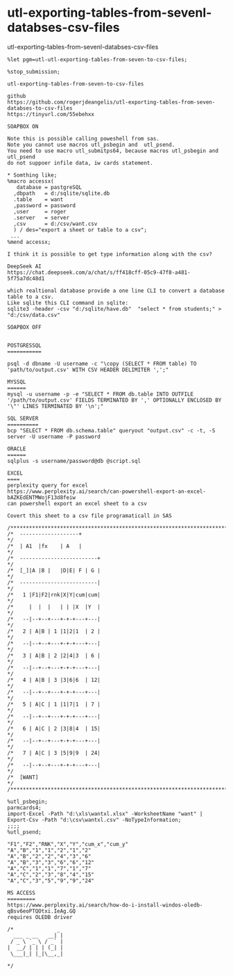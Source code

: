 # utl-exporting-tables-from-sevenl-databses-csv-files

utl-exporting-tables-from-sevenl-databses-csv-files

    %let pgm=utl-utl-exporting-tables-from-seven-to-csv-files;

    %stop_submission;

    utl-exporting-tables-from-seven-to-csv-files
    
    github
    https://github.com/rogerjdeangelis/utl-exporting-tables-from-seven-databses-to-csv-files
    https://tinyurl.com/55ebehxx

    SOAPBOX ON

    Note this is possible calling poweshell from sas.
    Note you cannot use macros utl_psbegin and  utl_psend.
    You need to use macro utl_submitps64, because macros utl_psbegin and utl_psend
    do not suppoer infile data, iw cards statement.

    * Somthing like;
    %macro accessx(
       database = pastgreSQL
      ,dbpath   = d:/sqlite/sqlite.db
      .table    = want
      ,password = password
      ,user     = roger
      .server   = server
      ,csv      = d:/csv/want.csv
      ) / des="export a sheet or table to a csv";
     ...
    %mend accessx;

    I think it is possible to get type information along with the csv?

    DeepSeek AI
    https://chat.deepseek.com/a/chat/s/ff418cff-05c9-47f8-a481-5f75a7dc48d1

    which realtional database provide a one line CLI to convert a database table to a csv.
    Like sqlite this CLI command in sqlite:
    sqlite3 -header -csv "d:/sqlite/have.db"  "select * from students;" > "d:/csv/data.csv"

    SOAPBOX OFF


    POSTGRESSQL
    ===========

    psql -d dbname -U username -c "\copy (SELECT * FROM table) TO 'path/to/output.csv' WITH CSV HEADER DELIMITER ',';"

    MYSSQL
    ======
    mysql -u username -p -e "SELECT * FROM db.table INTO OUTFILE '/path/to/output.csv' FIELDS TERMINATED BY ',' OPTIONALLY ENCLOSED BY '\"' LINES TERMINATED BY '\n';"

    SQL SERVER
    ==========
    bcp "SELECT * FROM db.schema.table" queryout "output.csv" -c -t, -S server -U username -P password

    ORACLE
    ======
    sqlplus -s username/password@db @script.sql

    EXCEL
    ====
    perplexity query for excel
    https://www.perplexity.ai/search/can-powershell-export-an-excel-bAZKEdENTMWojF13d8feiw
    can powershell export an excel sheet to a csv

    Covert this sheet to a csv file programaticall in SAS

    /**************************************************************************************************************************/
    /*  -------------------+                                                                                                  */
    /*  | A1  |fx    | A   |                                                                                                  */
    /*  -------------------------+                                                                                            */
    /*  [_]|A |B |   |D|E| F | G |                                                                                            */
    /*  -------------------------|                                                                                            */
    /*   1 |F1|F2|rnk|X|Y|cum|cum|                                                                                            */
    /*     |  |  |   | | |X  |Y  |                                                                                            */
    /*   --|--+--+---+-+-+---+---|                                                                                            */
    /*   2 | A|B | 1 |1|2|1  | 2 |                                                                                            */
    /*   --|--+--+---+-+-+---+---|                                                                                            */
    /*   3 | A|B | 2 |2|4|3  | 6 |                                                                                            */
    /*   --|--+--+---+-+-+---+---|                                                                                            */
    /*   4 | A|B | 3 |3|6|6  | 12|                                                                                            */
    /*   --|--+--+---+-+-+---+---|                                                                                            */
    /*   5 | A|C | 1 |1|7|1  | 7 |                                                                                            */
    /*   --|--+--+---+-+-+---+---|                                                                                            */
    /*   6 | A|C | 2 |3|8|4  | 15|                                                                                            */
    /*   --|--+--+---+-+-+---+---|                                                                                            */
    /*   7 | A|C | 3 |5|9|9  | 24|                                                                                            */
    /*   --|--+--+---+-+-+---+---|                                                                                            */
    /*  [WANT]                                                                                                                */
    /**************************************************************************************************************************/

    %utl_psbegin;
    parmcards4;
    import-Excel -Path "d:\xls\wantxl.xlsx" -WorksheetName "want" | Export-Csv -Path "d:\csv\wantxl.csv" -NoTypeInformation;
    ;;;;
    %utl_psend;

    "F1","F2","RNK","X","Y","cum_x","cum_y"
    "A","B","1","1","2","1","2"
    "A","B","2","2","4","3","6"
    "A","B","3","3","6","6","12"
    "A","C","1","1","7","1","7"
    "A","C","2","3","8","4","15"
    "A","C","3","5","9","9","24"

    MS ACCESS
    =========
    https://www.perplexity.ai/search/how-do-i-install-windos-oledb-qBsv6eoPTQOtxi.IeAg.GQ
    requires OLEDB driver

    /*              _
      ___ _ __   __| |
     / _ \ `_ \ / _` |
    |  __/ | | | (_| |
     \___|_| |_|\__,_|

    */
